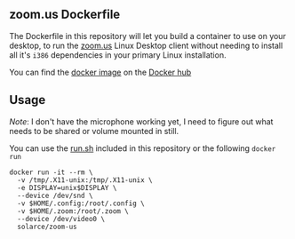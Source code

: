 zoom.us Dockerfile
------------------

The Dockerfile in  this repository will let you build a container to use
on your desktop, to run the [zoom.us](https://zoom.us) Linux Desktop
client without needing to install all it's `i386` dependencies in your
primary Linux installation.

You can find the [docker
image](https://hub.docker.com/r/solarce/zoom-us/) on the [Docker
hub](http://hub.docker.com)

Usage
-----

*Note*: I don't have the microphone working yet, I need to figure out
what needs to be shared or volume mounted in still.

You can use the
[run.sh](https://github.com/solarce/zoom-dockerfile/blob/master/run.sh) included in this repository or the following
`docker run`

```
docker run -it --rm \
  -v /tmp/.X11-unix:/tmp/.X11-unix \
  -e DISPLAY=unix$DISPLAY \
  --device /dev/snd \
  -v $HOME/.config:/root/.config \
  -v $HOME/.zoom:/root/.zoom \
  --device /dev/video0 \
  solarce/zoom-us
```
